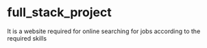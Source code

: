 # full_stack_project
It is a website required for online searching for jobs according to the required skills
